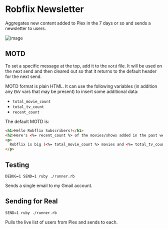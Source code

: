 # Robflix Newsletter

Aggregates new content added to Plex in the 7 days or so and sends a newsletter to users.

![image](https://user-images.githubusercontent.com/300/104048036-7d5b9e80-5197-11eb-9c55-bad8bd6a37d3.png)

## MOTD

To set a specific message at the top, add it to the `motd` file. It will be used on the next send and then cleared out so that it returns to the default header for the next send.

MOTD format is plain HTML. It can use the following variables (in addition any `ENV` vars that may be present) to insert some additional data:

* `total_movie_count`
* `total_tv_count`
* `recent_count`

The default MOTD is:

```html
<h1>Hello Robflix Subscribers!</h1>
<h2>Here's <%= recent_count %> of the movies/shows added in the past week.</h2>
<p>
  Robflix is big (<%= total_movie_count %> movies and <%= total_tv_count %> TV shows) but we don't have everything. Yet. If you want to help expand the Robflix library you can pick up something from the <a href="<%= ENV['WISHLIST_LINK'] %>">Robflix Wishlist</a>! (And you can add to it if there's something you want to see.)
</p>
```

## Testing

    DEBUG=1 SEND=1 ruby ./runner.rb
    
Sends a single email to my Gmail account.

## Sending for Real

    SEND=1 ruby ./runner.rb
    
Pulls the live list of users from Plex and sends to each.
